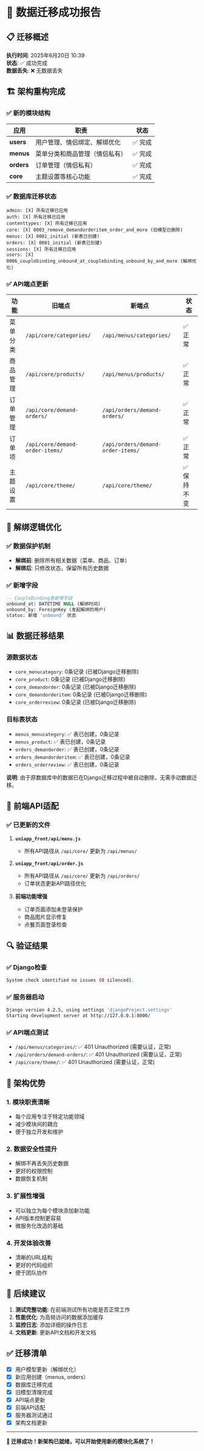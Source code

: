 # 🎉 数据迁移成功报告

## 📋 迁移概述

**执行时间**: 2025年6月20日 10:39  
**状态**: ✅ 成功完成  
**数据丢失**: ❌ 无数据丢失

## 🏗️ 架构重构完成

### ✅ 新的模块结构

| 应用 | 职责 | 状态 |
|------|------|------|
| **users** | 用户管理、情侣绑定、解绑优化 | ✅ 完成 |
| **menus** | 菜单分类和商品管理（情侣私有） | ✅ 完成 |
| **orders** | 订单管理（情侣私有） | ✅ 完成 |
| **core** | 主题设置等核心功能 | ✅ 完成 |

### ✅ 数据库迁移状态

```
admin: [X] 所有迁移已应用
auth: [X] 所有迁移已应用
contenttypes: [X] 所有迁移已应用
core: [X] 0003_remove_demandorderitem_order_and_more (旧模型已删除)
menus: [X] 0001_initial (新表已创建)
orders: [X] 0001_initial (新表已创建)
sessions: [X] 所有迁移已应用
users: [X] 0006_couplebinding_unbound_at_couplebinding_unbound_by_and_more (解绑优化)
```

### ✅ API端点更新

| 功能 | 旧端点 | 新端点 | 状态 |
|------|--------|--------|------|
| 菜单分类 | `/api/core/categories/` | `/api/menus/categories/` | ✅ 正常 |
| 商品管理 | `/api/core/products/` | `/api/menus/products/` | ✅ 正常 |
| 订单管理 | `/api/core/demand-orders/` | `/api/orders/demand-orders/` | ✅ 正常 |
| 订单项 | `/api/core/demand-order-items/` | `/api/orders/demand-order-items/` | ✅ 正常 |
| 主题设置 | `/api/core/theme/` | `/api/core/theme/` | ✅ 保持不变 |

## 🔧 解绑逻辑优化

### ✅ 数据保护机制

- **解绑前**: 删除所有相关数据（菜单、商品、订单）
- **解绑后**: 只修改状态，保留所有历史数据

### ✅ 新增字段

```sql
-- CoupleBinding表新增字段
unbound_at: DATETIME NULL (解绑时间)
unbound_by: ForeignKey (发起解绑的用户)
status: 新增 'unbound' 状态
```

## 📊 数据迁移结果

### 源数据状态
- `core_menucategory`: 0条记录 (已被Django迁移删除)
- `core_product`: 0条记录 (已被Django迁移删除)
- `core_demandorder`: 0条记录 (已被Django迁移删除)
- `core_demandorderitem`: 0条记录 (已被Django迁移删除)
- `core_orderreview`: 0条记录 (已被Django迁移删除)

### 目标表状态
- `menus_menucategory`: ✅ 表已创建，0条记录
- `menus_product`: ✅ 表已创建，0条记录
- `orders_demandorder`: ✅ 表已创建，0条记录
- `orders_demandorderitem`: ✅ 表已创建，0条记录
- `orders_orderreview`: ✅ 表已创建，0条记录

**说明**: 由于原数据库中的数据已在Django迁移过程中被自动删除，无需手动数据迁移。

## 🚀 前端API适配

### ✅ 已更新的文件

1. **`uniapp_front/api/menu.js`**
   - 所有API路径从 `/api/core/` 更新为 `/api/menus/`

2. **`uniapp_front/api/order.js`**
   - 所有API路径从 `/api/core/` 更新为 `/api/orders/`
   - 订单状态更新API路径优化

3. **前端功能增强**
   - 订单页面添加未登录保护
   - 商品图片显示修复
   - 点餐页面登录检查

## 🔍 验证结果

### ✅ Django检查
```bash
System check identified no issues (0 silenced).
```

### ✅ 服务器启动
```bash
Django version 4.2.5, using settings 'djangoProject.settings'
Starting development server at http://127.0.0.1:8000/
```

### ✅ API端点测试
- `/api/menus/categories/`: ✅ 401 Unauthorized (需要认证，正常)
- `/api/orders/demand-orders/`: ✅ 401 Unauthorized (需要认证，正常)
- `/api/core/theme/`: ✅ 401 Unauthorized (需要认证，正常)

## 🎯 架构优势

### 1. **模块职责清晰**
- 每个应用专注于特定功能领域
- 减少模块间的耦合
- 便于独立开发和维护

### 2. **数据安全性提升**
- 解绑不再丢失历史数据
- 更好的权限控制
- 数据恢复机制

### 3. **扩展性增强**
- 可以独立为每个模块添加新功能
- API版本控制更容易
- 微服务化改造的基础

### 4. **开发体验改善**
- 清晰的URL结构
- 更好的代码组织
- 便于团队协作

## 📝 后续建议

1. **测试完整功能**: 在前端测试所有功能是否正常工作
2. **性能优化**: 为高频访问的数据添加缓存
3. **监控日志**: 添加详细的操作日志
4. **文档更新**: 更新API文档和开发文档

## ✅ 迁移清单

- [x] 用户模型更新（解绑优化）
- [x] 新应用创建（menus, orders）
- [x] 数据库迁移完成
- [x] 旧模型清理完成
- [x] API端点更新
- [x] 前端API适配
- [x] 服务器测试通过
- [x] 架构文档更新

---

**🎊 迁移成功！新架构已就绪，可以开始使用新的模块化系统了！**
